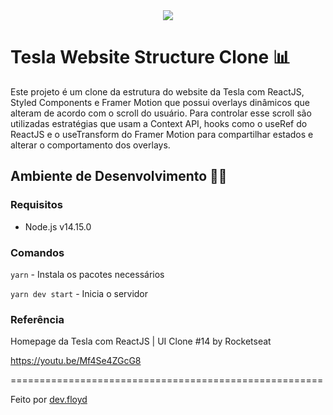 <div  align="center">

<img  src="https://storage.googleapis.com/devfloyd/logo.devfloyd.light.png">

</div>


# Tesla Website Structure Clone 📊

Este projeto é um clone da estrutura do website da Tesla com ReactJS, Styled Components e Framer Motion que possui overlays dinâmicos que alteram de acordo com o scroll do usuário. Para controlar esse scroll são utilizadas estratégias que usam a Context API, hooks como o useRef do ReactJS e o useTransform do Framer Motion para compartilhar estados e alterar o comportamento dos overlays.


## Ambiente de Desenvolvimento 🧑‍💻

### Requisitos

- Node.js v14.15.0



### Comandos

`yarn` - Instala os pacotes necessários

`yarn dev start` - Inicia o servidor



### Referência

Homepage da Tesla com ReactJS | UI Clone #14 by Rocketseat

https://youtu.be/Mf4Se4ZGcG8

======================================================

Feito por <a  href="http://floyd.dev.br">dev.floyd</a>
